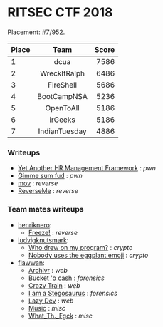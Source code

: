 # RITSEC CTF 2018

Placement: #7/952.

| Place         | Team          | Score  |
| ------------- |:-------------:| ------:|
|1              |dcua           |7586    |
|2              |WreckItRalph   |6486    |
|3              |FireShell      |5686    |
|4              |BootCampNSA    |5236    |
|5              |OpenToAll      |5186    |
|6              |irGeeks        |5186    |
|7              |IndianTuesday  |4886    |

### Writeups
* [Yet Another HR Management Framework](yet_another_hr/) : *pwn*
* [Gimme sum fud](yet_another_hr/) : *pwn*
* [mov](mov/) : *reverse*
* [ReverseMe](reverseme/) : *reverse*

### Team mates writeups

* [henriknero](https://github.com/henriknero):
    * [Freeze!](https://github.com/henriknero/writeups/tree/master/freeze) : *reverse*
* [ludvigknutsmark](https://github.com/ludvigknutsmark):
    * [Who drew on my program?](https://github.com/ludvigknutsmark/CTF_WRITEUPS/blob/master/Ritsec2018/who_drew_on_my_program%3F/aesWriteup.md) : *crypto*
    * [Nobody uses the eggplant emoji](https://github.com/ludvigknutsmark/CTF_WRITEUPS/blob/master/Ritsec2018/nobody_uses_the_eggplant_emoji/writeup.md) : *crypto*
* [flawwan](https://github.com/flawwan/):
    * [Archivr](https://github.com/flawwan/CTF-Writeups/blob/master/ritsec/archivr/writeup.md) : *web*
    * [Bucket 'o cash](https://github.com/flawwan/CTF-Writeups/blob/master/ritsec/bucketofcash/writeup.md)  : *forensics*
    * [Crazy Train](https://github.com/flawwan/CTF-Writeups/blob/master/ritsec/crazytrain/writeup.md) : *web*
    * [I am a Stegosaurus](https://github.com/flawwan/CTF-Writeups/blob/master/ritsec/iamstegosaurus/writeup.md) : *forensics*
    * [Lazy Dev](https://github.com/flawwan/CTF-Writeups/blob/master/ritsec/lazyday/writeup.md) : *web*
    * [Music](https://github.com/flawwan/CTF-Writeups/blob/master/ritsec/music/writeup.md) : *misc*
    * [What_Th._Fgck](https://github.com/flawwan/CTF-Writeups/blob/master/ritsec/whatthefuck/writeup.md) : *misc*
